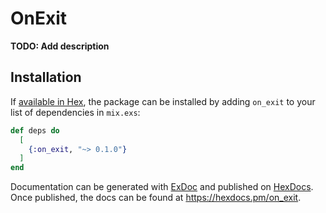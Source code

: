 # OnExit

**TODO: Add description**

## Installation

If [available in Hex](https://hex.pm/docs/publish), the package can be installed
by adding `on_exit` to your list of dependencies in `mix.exs`:

```elixir
def deps do
  [
    {:on_exit, "~> 0.1.0"}
  ]
end
```

Documentation can be generated with [ExDoc](https://github.com/elixir-lang/ex_doc)
and published on [HexDocs](https://hexdocs.pm). Once published, the docs can
be found at <https://hexdocs.pm/on_exit>.

